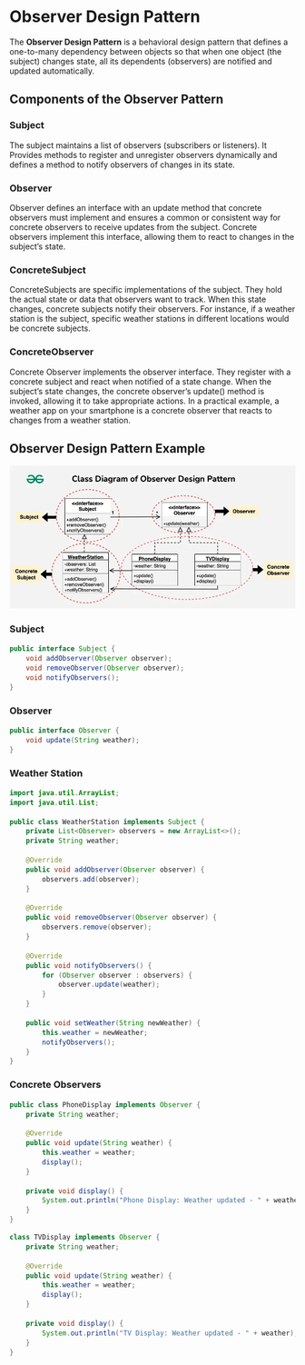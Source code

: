 # Observer Design Pattern
The **Observer Design Pattern** is a behavioral design pattern that defines a one-to-many dependency between objects so that when one object (the subject) changes state, all its dependents (observers) are notified and updated automatically.

## Components of the Observer Pattern
### Subject
The subject maintains a list of observers (subscribers or listeners). It Provides methods to register and unregister observers dynamically and defines a method to notify observers of changes in its state.

### Observer
Observer defines an interface with an update method that concrete observers must implement and ensures a common or consistent way for concrete observers to receive updates from the subject. Concrete observers implement this interface, allowing them to react to changes in the subject’s state.

### ConcreteSubject
ConcreteSubjects are specific implementations of the subject. They hold the actual state or data that observers want to track. When this state changes, concrete subjects notify their observers. For instance, if a weather station is the subject, specific weather stations in different locations would be concrete subjects.

### ConcreteObserver
Concrete Observer implements the observer interface. They register with a concrete subject and react when notified of a state change. When the subject’s state changes, the concrete observer’s update() method is invoked, allowing it to take appropriate actions. In a practical example, a weather app on your smartphone is a concrete observer that reacts to changes from a weather station.

## Observer Design Pattern Example
![alt text](images/image.png)

### Subject
```java
public interface Subject {
    void addObserver(Observer observer);
    void removeObserver(Observer observer);
    void notifyObservers();
}
```

### Observer
```java
public interface Observer {
    void update(String weather);
}
```

### Weather Station
```java
import java.util.ArrayList;
import java.util.List;

public class WeatherStation implements Subject {
    private List<Observer> observers = new ArrayList<>();
    private String weather;

    @Override
    public void addObserver(Observer observer) {
        observers.add(observer);
    }

    @Override
    public void removeObserver(Observer observer) {
        observers.remove(observer);
    }

    @Override
    public void notifyObservers() {
        for (Observer observer : observers) {
            observer.update(weather);
        }
    }

    public void setWeather(String newWeather) {
        this.weather = newWeather;
        notifyObservers();
    }
}
```

### Concrete Observers
```java
public class PhoneDisplay implements Observer {
    private String weather;

    @Override
    public void update(String weather) {
        this.weather = weather;
        display();
    }

    private void display() {
        System.out.println("Phone Display: Weather updated - " + weather);
    }
}
```

```java
class TVDisplay implements Observer {
    private String weather;
 
    @Override
    public void update(String weather) {
        this.weather = weather;
        display();
    }
 
    private void display() {
        System.out.println("TV Display: Weather updated - " + weather);
    }
}
```

### 